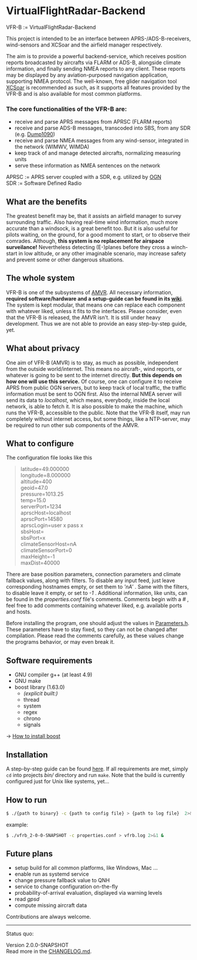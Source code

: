 # VirtualFlightRadar-Backend

VFR-B := VirtualFlightRadar-Backend

This project is intended to be an interface between APRS-/ADS-B-receivers, wind-sensors and XCSoar and the airfield manager respectively.

The aim is to provide a powerful backend-service, which receives position reports broadcasted by aircrafts via FLARM or ADS-B, alongside climate information,
and finally sending NMEA reports to any client. These reports may be displayed by any aviation-purposed navigation application, supporting NMEA protocol.
The well-known, free glider navigation tool [XCSoar](https://www.xcsoar.org/) is recommended as such, as it supports all features provided by the VFR-B
and is also available for most common platforms.

### The core functionalities of the VFR-B are:

+ receive and parse APRS messages from APRSC (FLARM reports)
+ receive and parse ADS-B messages, transcoded into SBS, from any SDR (e.g. [Dump1090](https://github.com/antirez/dump1090))
+ receive and parse NMEA messages from any wind-sensor, integrated in the network (WIMWV, WIMDA)
+ keep track of and manage detected aircrafts, normalizing measuring units
+ serve these information as NMEA sentences on the network

APRSC := APRS server coupled with a SDR, e.g. utilized by [OGN](http://wiki.glidernet.org/ "Open Glider Network")  
SDR := Software Defined Radio

## What are the benefits

The greatest benefit may be, that it assists an airfield manager to survey surrounding traffic.
Also having real-time wind information, much more accurate than a windsock, is a great benefit too.
But it is also useful for pilots waiting, on the ground, for a good moment to start, or to observe their comrades.
Although, **this system is no replacement for airspace surveilance!**
Nevertheless detecting (E-)planes before they cross a winch-start in low altitude, or any other imaginable scenario,
may increase safety and prevent some or other dangerous situations.

## The whole system

VFR-B is one of the subsystems of [AMVR](https://github.com/rueckwaertsflieger/AMVR).
All necessary information, **required software/hardware and a setup-guide can be found in its [wiki](https://github.com/rueckwaertsflieger/AMVR/wiki)**.
The system is kept modular, that means one can replace each component with whatever liked, unless it fits to the interfaces.
Please consider, even that the VFR-B is released, the AMVR isn't.
It is still under heavy development. Thus we are not able to provide an easy step-by-step guide, yet.

## What about privacy

One aim of VFR-B (AMVR) is to stay, as much as possible, independent from the outside world/internet.
This means no aircraft-, wind reports, or whatever is going to be sent to the internet directly.
**But this depends on how one will use this service.**
Of course, one can configure it to receive APRS from public OGN servers,
but to keep track of local traffic, the traffic information must be sent to OGN first.
Also the internal NMEA server will send its data to *localhost*, which means, everybody, inside the local network, is able to fetch it.
It is also possible to make the machine, which runs the VFR-B, accessible to the public.
Note that the VFR-B itself, may run completely without internet access, but some things, like a NTP-server,
may be required to run other sub components of the AMVR.

## What to configure

The configuration file looks like this
>latitude=49.000000  
>longitude=8.000000  
>altitude=400  
>geoid=47.0  
>pressure=1013.25  
>temp=15.0  
>serverPort=1234  
>aprscHost=localhost  
>aprscPort=14580  
>aprscLogin=user x pass x  
>sbsHost=  
>sbsPort=x  
>climateSensorHost=nA  
>climateSensorPort=0  
>maxHeight=-1  
>maxDist=40000

There are base position parameters, connection parameters and climate fallback values, along with filters.
To disable any input feed, just leave corresponding hostnames empty, or set them to *'nA'* .
Same with the filters, to disable leave it empty, or set to *-1* .
Additional information, like units, can be found in the *properties.conf* file's comments.
Comments begin with a *#* , feel free to add comments containing whatever liked, e.g. available ports and hosts.

Before installing the program, one should adjust the values in
[Parameters.h](https://github.com/Jarthianur/VirtualFlightRadar-Backend/blob/dev-2/src/util/Parameters.h).
These parameters have to stay fixed, so they can not be changed after compilation.
Please read the comments carefully, as these values change the programs behavior, or may even break it.

## Software requirements

+ GNU compiler g++ (at least 4.9)
+ GNU make
+ boost library (1.63.0)
  + *(explicit built:)*
  + thread
  + system
  + regex
  + chrono
  + signals

-> [How to install boost](http://www.boost.org/doc/libs/1_63_0/more/getting_started/index.html)

## Installation

A step-by-step guide can be found [here](https://github.com/Jarthianur/VirtualFlightRadar-Backend/wiki/Installation-Guide "wiki").
If all requirements are met, simply `cd` into projects *bin/* directory and run `make`.
Note that the build is currently configured just for Unix like systems, yet...

## How to run

```bash
$ ./{path to binary} -c {path to config file} > {path to log file}  2>&1 &
```

example:

```bash
$ ./vfrb_2-0-0-SNAPSHOT -c properties.conf > vfrb.log 2>&1 &
```

## Future plans

+ setup build for all common platforms, like Windows, Mac ...
+ enable run as systemd service
+ change pressure fallback value to QNH
+ service to change configuration on-the-fly
+ probability-of-arrival evaluation, displayed via warning levels
+ read *gpsd*
+ compute missing aircraft data

Contributions are always welcome.

---
Status quo:

Version 2.0.0-SNAPSHOT  
Read more in the [CHANGELOG.md](https://github.com/Jarthianur/VirtualFlightRadar-Backend/blob/dev-2/CHANGELOG.md).